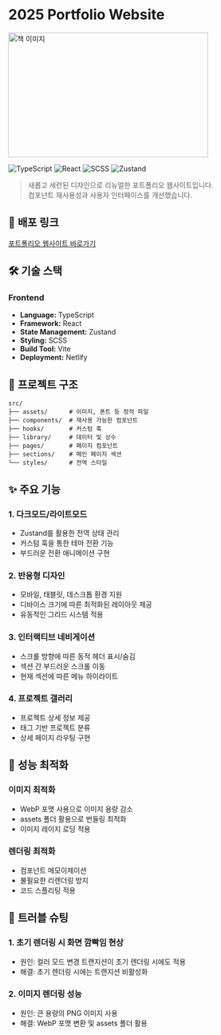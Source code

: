 # 2025 Portfolio Website
<img src="https://seongjae-portfolio.netlify.app/assets/second-portfoilo-main-DsnxYHrR.png" alt="책 이미지" width="400" height="250">
<br>

![TypeScript](https://img.shields.io/badge/TypeScript-3178C6?style=flat-square&logo=typescript&logoColor=white)
![React](https://img.shields.io/badge/React-61DAFB?style=flat-square&logo=react&logoColor=black)
![SCSS](https://img.shields.io/badge/SCSS-CC6699?style=flat-square&logo=sass&logoColor=white)
![Zustand](https://img.shields.io/badge/Zustand-000000?style=flat-square)

> 새롭고 세련된 디자인으로 리뉴얼한 포트폴리오 웹사이트입니다.  
> 컴포넌트 재사용성과 사용자 인터페이스를 개선했습니다.

## 🔗 배포 링크

[포트폴리오 웹사이트 바로가기](https://seongjae-portfolio.netlify.app/)

## 🛠️ 기술 스택

### Frontend

- **Language:** TypeScript
- **Framework:** React
- **State Management:** Zustand
- **Styling:** SCSS
- **Build Tool:** Vite
- **Deployment:** Netlify

## 📁 프로젝트 구조

```
src/
├── assets/      # 이미지, 폰트 등 정적 파일
├── components/  # 재사용 가능한 컴포넌트
├── hooks/       # 커스텀 훅
├── library/     # 데이터 및 상수
├── pages/       # 페이지 컴포넌트
├── sections/    # 메인 페이지 섹션
└── styles/      # 전역 스타일
```

## ✨ 주요 기능

### 1. 다크모드/라이트모드

- Zustand를 활용한 전역 상태 관리
- 커스텀 훅을 통한 테마 전환 기능
- 부드러운 전환 애니메이션 구현

### 2. 반응형 디자인

- 모바일, 태블릿, 데스크톱 환경 지원
- 디바이스 크기에 따른 최적화된 레이아웃 제공
- 유동적인 그리드 시스템 적용

### 3. 인터랙티브 네비게이션

- 스크롤 방향에 따른 동적 헤더 표시/숨김
- 섹션 간 부드러운 스크롤 이동
- 현재 섹션에 따른 메뉴 하이라이트

### 4. 프로젝트 갤러리

- 프로젝트 상세 정보 제공
- 태그 기반 프로젝트 분류
- 상세 페이지 라우팅 구현

## 🎯 성능 최적화

### 이미지 최적화

- WebP 포맷 사용으로 이미지 용량 감소
- assets 폴더 활용으로 번들링 최적화
- 이미지 레이지 로딩 적용

### 렌더링 최적화

- 컴포넌트 메모이제이션
- 불필요한 리렌더링 방지
- 코드 스플리팅 적용

## 🔧 트러블 슈팅

### 1. 초기 렌더링 시 화면 깜빡임 현상

- 원인: 컬러 모드 변경 트랜지션이 초기 렌더링 시에도 적용
- 해결: 초기 렌더링 시에는 트랜지션 비활성화

### 2. 이미지 렌더링 성능

- 원인: 큰 용량의 PNG 이미지 사용
- 해결: WebP 포맷 변환 및 assets 폴더 활용

